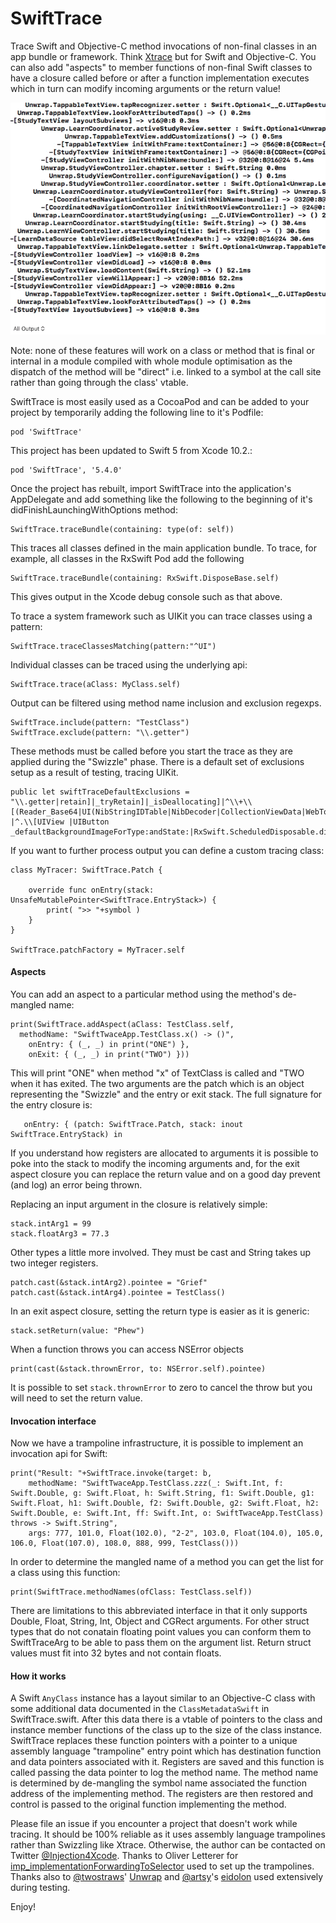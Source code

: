 # SwiftTrace

Trace Swift and Objective-C method invocations of non-final classes in an app bundle or framework.
Think [Xtrace](https://github.com/johnno1962/Xtrace) but for Swift and Objective-C. You can also 
add "aspects" to member functions of non-final Swift classes to have a closure called before or after
a function implementation executes which in turn can modify incoming arguments or the return value!

![SwiftTrace Example](SwiftTrace.gif)

Note: none of these features will work on a class or method that is final or internal in 
a module compiled with whole module optimisation as the dispatch of the method
will be "direct" i.e. linked to a symbol at the call site rather than going through the
class' vtable.

SwiftTrace is most easily used as a CocoaPod and can be added to your project by temporarily adding the
following line to it's Podfile:

    pod 'SwiftTrace'

This project has been updated to Swift 5 from Xcode 10.2.:

    pod 'SwiftTrace', '5.4.0'

Once the project has rebuilt, import SwiftTrace into the application's AppDelegate and add something like
the following to the beginning of it's didFinishLaunchingWithOptions method:

    SwiftTrace.traceBundle(containing: type(of: self))

This traces all classes defined in the main application bundle.
To trace, for example, all classes in the RxSwift Pod add the following

    SwiftTrace.traceBundle(containing: RxSwift.DisposeBase.self)

This gives output in the Xcode debug console such as that above.

To trace a system framework such as UIKit you can trace classes using a pattern:

    SwiftTrace.traceClassesMatching(pattern:"^UI")

Individual classes can be traced using the underlying api:

    SwiftTrace.trace(aClass: MyClass.self)

Output can be filtered using method name inclusion and exclusion regexps. 

    SwiftTrace.include(pattern: "TestClass")
    SwiftTrace.exclude(pattern: "\\.getter")

These methods must be called before you start the trace as they are applied during the "Swizzle" phase.
There is a default set of exclusions setup as a result of testing, tracing UIKit.
                      
    public let swiftTraceDefaultExclusions = "\\.getter|retain]|_tryRetain]|_isDeallocating]|^\\+\\[(Reader_Base64|UI(NibStringIDTable|NibDecoder|CollectionViewData|WebTouchEventsGestureRecognizer)) |^.\\[UIView |UIButton _defaultBackgroundImageForType:andState:|RxSwift.ScheduledDisposable.dispose"

If you want to further process output you can define a custom tracing class:

    class MyTracer: SwiftTrace.Patch {

        override func onEntry(stack: UnsafeMutablePointer<SwiftTrace.EntryStack>) {
            print( ">> "+symbol )
        }
    }
    
    SwiftTrace.patchFactory = MyTracer.self
    
#### Aspects

You can add an aspect to a particular method using the method's de-mangled name:

    print(SwiftTrace.addAspect(aClass: TestClass.self,
      methodName: "SwiftTwaceApp.TestClass.x() -> ()",
    	onEntry: { (_, _) in print("ONE") },
    	onExit: { (_, _) in print("TWO") }))

This will print "ONE" when method "x" of TextClass is called and "TWO when it has exited. The
two arguments are the patch which is an object representing the "Swizzle" and the entry or 
exit stack. The full signature for the entry closure is:

       onEntry: { (patch: SwiftTrace.Patch, stack: inout SwiftTrace.EntryStack) in

If you understand how registers are allocated to arguments it is possible to poke into the
stack to modify the incoming arguments and, for the exit aspect closure you can replace
the return value and on a good day prevent (and log) an error being thrown.

Replacing an input argument in the closure is relatively simple:

    stack.intArg1 = 99
    stack.floatArg3 = 77.3
    
Other types a little more involved. They must be cast and String takes up two integer registers.

    patch.cast(&stack.intArg2).pointee = "Grief"
    patch.cast(&stack.intArg4).pointee = TestClass()
    
In an exit aspect closure, setting the return type is easier as it is generic:

    stack.setReturn(value: "Phew")

When a function throws you can access NSError objects

    print(cast(&stack.thrownError, to: NSError.self).pointee)
    
It is possible to set `stack.thrownError` to zero to cancel the throw but you will need to set
the return value.

#### Invocation interface

Now we have a trampoline infrastructure, it is possible to implement an invocation api for Swift:

    print("Result: "+SwiftTrace.invoke(target: b,
        methodName: "SwiftTwaceApp.TestClass.zzz(_: Swift.Int, f: Swift.Double, g: Swift.Float, h: Swift.String, f1: Swift.Double, g1: Swift.Float, h1: Swift.Double, f2: Swift.Double, g2: Swift.Float, h2: Swift.Double, e: Swift.Int, ff: Swift.Int, o: SwiftTwaceApp.TestClass) throws -> Swift.String",
        args: 777, 101.0, Float(102.0), "2-2", 103.0, Float(104.0), 105.0, 106.0, Float(107.0), 108.0, 888, 999, TestClass()))

In order to determine the mangled name of a method you can get the list for a class 
using this function:

    print(SwiftTrace.methodNames(ofClass: TestClass.self))

There are limitations to this abbreviated interface in that it only supports Double, Float,
String, Int, Object and CGRect arguments. For other struct types that do not conatain
floating point values you can conform them to SwiftTraceArg to be able to pass them
on the argument list. Return struct values must fit into 32 bytes and not contain floats.

#### How it works
                      
A Swift `AnyClass` instance has a layout similar to an Objective-C class with some
additional data documented in the `ClassMetadataSwift` in SwiftTrace.swift. After this data
there is a vtable of pointers to the class and instance member functions of the class up to
the size of the class instance. SwiftTrace replaces these function pointers with a pointer
to a unique assembly language "trampoline" entry point which has destination function and
data pointers associated with it. Registers are saved and this function is called passing
the data pointer to log the method name. The method name is determined by de-mangling the
symbol name associated the function address of the implementing method. The registers are
then restored and control is passed to the original function implementing the method. 
 
Please file an issue if you encounter a project that doesn't work while tracing. It should
be 100% reliable as it uses assembly language trampolines rather than Swizzling like Xtrace.
Otherwise, the author can be contacted on Twitter [@Injection4Xcode](https://twitter.com/@Injection4Xcode). 
Thanks to Oliver Letterer for [imp_implementationForwardingToSelector](https://github.com/OliverLetterer/imp_implementationForwardingToSelector)
used to set up the trampolines. Thanks also  to [@twostraws](https://twitter.com/twostraws)'
[Unwrap](https://github.com/twostraws/Unwrap) and [@artsy](https://twitter.com/ArtsyOpenSource)'s
[eidolon](https://github.com/artsy/eidolon) used extensively during testing.

Enjoy!
